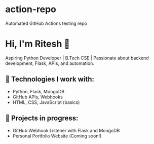 # action-repo
Automated GitHub Actions testing repo
# Hi, I'm Ritesh 👋

Aspiring Python Developer | B.Tech CSE | Passionate about backend development, Flask, APIs, and automation.

## 🔧 Technologies I work with:
- Python, Flask, MongoDB
- GitHub APIs, Webhooks
- HTML, CSS, JavaScript (basics)

## 🚀 Projects in progress:
- GitHub Webhook Listener with Flask and MongoDB
- Personal Portfolio Website (Coming soon!)

